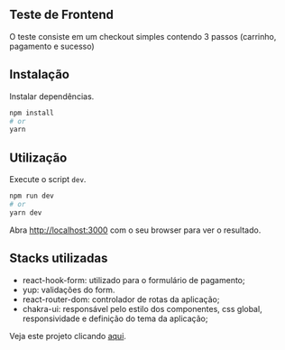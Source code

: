 ## Teste de Frontend

O teste consiste em um checkout simples contendo 3 passos (carrinho, pagamento e sucesso)

## Instalação

Instalar dependências. 

```bash
npm install
# or
yarn
```

## Utilização

Execute o script `dev`.

```bash
npm run dev
# or
yarn dev
```

Abra [http://localhost:3000](http://localhost:3000) com o seu browser para ver o resultado.

## Stacks utilizadas

- react-hook-form: utilizado para o formulário de pagamento;
- yup: validações do form.
- react-router-dom: controlador de rotas da aplicação;
- chakra-ui: responsável pelo estilo dos componentes, css global, responsividade e definição do tema da aplicação;

Veja este projeto clicando [aqui](https://test-front-lucasrozalem.vercel.app).